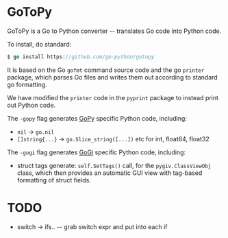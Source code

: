 # GoToPy

GoToPy is a Go to Python converter -- translates Go code into Python code.

To install, do standard:

```Go
$ go install https://github.com/go-python/gotopy
```

It is based on the Go `gofmt` command source code and the go `printer` package, which parses Go files and writes them out according to standard go formatting.

We have modified the `printer` code in the `pyprint` package to instead print out Python code.

The `-gopy` flag generates [GoPy](https:://github.com/go-python/gopy) specific Python code, including:

* `nil` -> `go.nil`
* `[]string{...}` -> `go.Slice_string([...])`  etc for int, float64, float32

The `-gogi` flag generates [GoGi](https:://github.com/goki/gi) specific Python code, including:

* struct tags generate: `self.SetTags()` call, for the `pygiv.ClassViewObj` class, which then provides an automatic GUI view with tag-based formatting of struct fields.

# TODO

* switch -> ifs.. -- grab switch expr and put into each if


